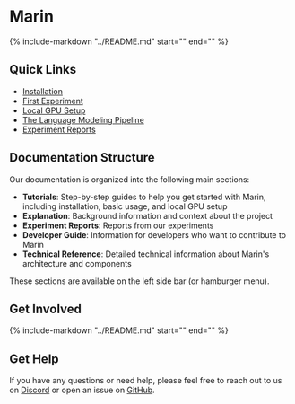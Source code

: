 # Marin

{%
include-markdown "../README.md"
start="<!--marin-intro-start-->"
end="<!--marin-intro-end-->"
%}

## Quick Links

- [Installation](tutorials/installation.md)
- [First Experiment](tutorials/first-experiment.md)
- [Local GPU Setup](tutorials/local-gpu.md)
- [The Language Modeling Pipeline](explanation/lm-pipeline.md)
- [Experiment Reports](reports/index.md)

## Documentation Structure

Our documentation is organized into the following main sections:

- **Tutorials**: Step-by-step guides to help you get started with Marin, including installation, basic usage, and local GPU setup
- **Explanation**: Background information and context about the project
- **Experiment Reports**: Reports from our experiments
- **Developer Guide**: Information for developers who want to contribute to Marin
- **Technical Reference**: Detailed technical information about Marin's architecture and components

These sections are available on the left side bar (or hamburger menu).

## Get Involved

{%
include-markdown "../README.md"
start="<!--marin-first-steps-start-->"
end="<!--marin-first-steps-end-->"
%}


## Get Help

If you have any questions or need help, please feel free to reach out to us on [Discord](https://discord.gg/J9CTk7pqcM)
or open an issue on [GitHub](https://github.com/marin-community/marin).
